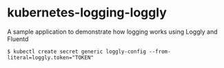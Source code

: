 # kubernetes-logging-loggly
A sample application to demonstrate how logging works using Loggly and Fluentd

```
$ kubectl create secret generic loggly-config --from-literal=loggly.token="TOKEN"
```
